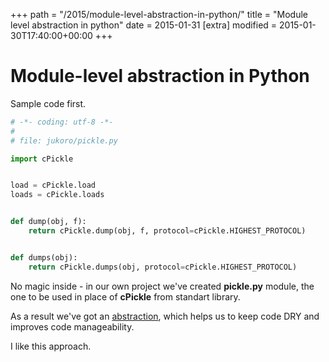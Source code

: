 +++
path = "/2015/module-level-abstraction-in-python/"
title = "Module level abstraction in python"
date = 2015-01-31
[extra]
modified = 2015-01-30T17:40:00+00:00
+++
# Module-level abstraction in Python

Sample code first.

```python
# -*- coding: utf-8 -*-
#
# file: jukoro/pickle.py

import cPickle


load = cPickle.load
loads = cPickle.loads


def dump(obj, f):
    return cPickle.dump(obj, f, protocol=cPickle.HIGHEST_PROTOCOL)


def dumps(obj):
    return cPickle.dumps(obj, protocol=cPickle.HIGHEST_PROTOCOL)

```


No magic inside - in our own project we've created **pickle.py** module,
the one to be used in place of **cPickle** from standart library.

As a result we've got an [abstraction][1], which helps us to keep code DRY and
improves code manageability.

I like this approach.


[1]: http://en.wikipedia.org/wiki/Abstraction_principle_(computer_programming)
